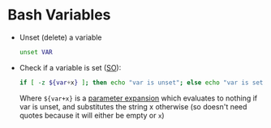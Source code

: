 # Bash Variables

* Unset (delete) a variable

    ```bash
    unset VAR
    ```
* Check if a variable is set ([SO](https://stackoverflow.com/a/13864829/125246)):
    ```bash
    if [ -z ${var+x} ]; then echo "var is unset"; else echo "var is set to '$var'"; fi
    ```
    Where `${var+x}` is a [parameter expansion](http://pubs.opengroup.org/onlinepubs/9699919799/utilities/V3_chap02.html#tag_18_06_02) which evaluates to nothing if var is unset, and substitutes the string x otherwise (so doesn't need quotes because it will either be empty or `x`)
